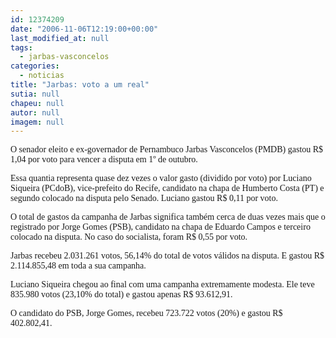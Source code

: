 ```yaml
---
id: 12374209
date: "2006-11-06T12:19:00+00:00"
last_modified_at: null
tags:
  - jarbas-vasconcelos
categories:
  - noticias
title: "Jarbas: voto a um real"
sutia: null
chapeu: null
autor: null
imagem: null
---
```

<p><P><FONT face=Verdana>O senador eleito e ex-governador de Pernambuco Jarbas Vasconcelos (PMDB) gastou R$ 1,04 por voto para vencer a disputa em 1º de outubro.</FONT></P></p>
<p><P><FONT face=Verdana>Essa quantia representa quase dez vezes o valor gasto (dividido por voto) por Luciano Siqueira (PCdoB), vice-prefeito do Recife, candidato na chapa de Humberto Costa (PT) e segundo colocado na disputa pelo Senado. Luciano gastou R$ 0,11 por voto.</FONT></P></p>
<p><P><FONT face=Verdana>O total de gastos da campanha de Jarbas significa também cerca de duas vezes mais que o registrado por Jorge Gomes (PSB), candidato na chapa de Eduardo Campos e terceiro colocado na disputa. No caso do socialista, foram R$ 0,55 por voto.</FONT></P></p>
<p><P><FONT face=Verdana>Jarbas recebeu 2.031.261 votos, 56,14% do total de votos válidos na disputa. E gastou R$ 2.114.855,48 em toda a sua campanha.</FONT></P></p>
<p><P><FONT face=Verdana>Luciano Siqueira chegou ao final com uma campanha extremamente modesta. Ele teve 835.980 votos (23,10% do total) e gastou apenas R$ 93.612,91.</FONT></P></p>
<p><P><FONT face=Verdana>O candidato do PSB, Jorge Gomes, recebeu 723.722 votos (20%) e gastou R$ 402.802,41.</FONT> </P> </p>
